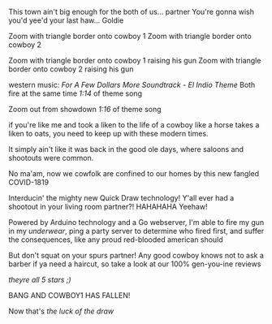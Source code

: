 
This town ain't big enough for the both of us... partner
You're gonna wish you'd yee'd your last haw... Goldie

Zoom with triangle border onto cowboy 1
Zoom with triangle border onto cowboy 2

Zoom with triangle border onto cowboy 1 raising his gun
Zoom with triangle border onto cowboy 2 raising his gun

western music:
*For A Few Dollars More Soundtrack - El Indio Theme*
Both fire at the same time *1:14* of theme song

Zoom out from showdown *1:16* of theme song

if you're like me and took a liken to the life of a cowboy like a horse takes a liken to oats, you need to keep up with these modern times.

It simply ain't like it was back in the good ole days, where saloons and shootouts were common.

No ma'am, now we cowfolk are confined to our homes by this new fangled COVID-1819

Interducin' the mighty new Quick Draw technology! Y'all ever had a shootout in your living room partner?! HAHAHAHA Yeehaw!

Powered by Arduino technology and a Go webserver, I'm able to fire my gun in my *underwear*, ping a party server to determine who fired first, and suffer the consequences, like any proud red-blooded american should

But don't squat on your spurs partner! Any good cowboy knows not to ask a barber if ya need a haircut, so take a look at our 100% gen-you-ine reviews 

_theyre all 5 stars ;)_

BANG
AND COWBOY1 HAS FALLEN!

Now that's _the luck of the draw_

